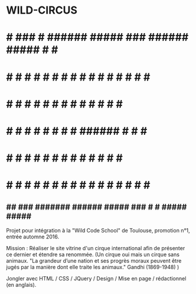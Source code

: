 # WILD-CIRCUS

#     # ### #       ######      #####  ### ######   #####  #     #  #####  
#  #  #  #  #       #     #    #     #  #  #     # #     # #     # #     # 
#  #  #  #  #       #     #    #        #  #     # #       #     # #       
#  #  #  #  #       #     #    #        #  ######  #       #     #  #####  
#  #  #  #  #       #     #    #        #  #   #   #       #     #       # 
#  #  #  #  #       #     #    #     #  #  #    #  #     # #     # #     # 
 ## ##  ### ####### ######      #####  ### #     #  #####   #####   #####  

Projet pour intégration à la "Wild Code School" de Toulouse, promotion n°1, entrée automne 2016.

Mission : Réaliser le site vitrine d'un cirque international afin de présenter ce dernier et étendre sa renommée.
(Un cirque oui mais un cirque sans animaux.
"La grandeur d’une nation et ses progrès moraux peuvent être jugés par la manière dont elle traite les animaux." 
Gandhi (1869-1948)
)

Jongler avec HTML / CSS / JQuery / Design / Mise en page / rédactionnel (en anglais).




